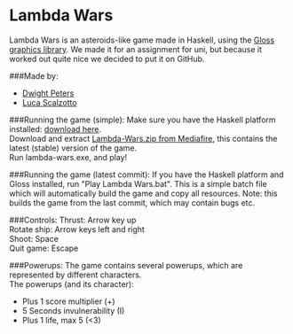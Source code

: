 Lambda Wars
=============

Lambda Wars is an asteroids-like game made in Haskell, using the [Gloss graphics library](http://gloss.ouroborus.net/).
We made it for an assignment for uni, but because it worked out quite nice we decided to put it on GitHub.

###Made by:
- [Dwight Peters](https://github.com/Dwightojo)
- [Luca Scalzotto](https://github.com/LucaScorpion)

###Running the game (simple):
Make sure you have the Haskell platform installed: [download here](https://www.haskell.org/platform/).  
Download and extract [Lambda-Wars.zip from Mediafire](http://www.mediafire.com/download/xiewznue7n41d78/Lambda-Wars.zip), this contains the latest (stable) version of the game.  
Run lambda-wars.exe, and play!  

###Running the game (latest commit):
If you have the Haskell platform and Gloss installed, run "Play Lambda Wars.bat".
This is a simple batch file which will automatically build the game and copy all resources.
Note: this builds the game from the last commit, which may contain bugs etc.

###Controls:
Thrust: Arrow key up  
Rotate ship: Arrow keys left and right  
Shoot: Space  
Quit game: Escape

###Powerups:
The game contains several powerups, which are represented by different characters.  
The powerups (and its character):
- Plus 1 score multiplier (+)
- 5 Seconds invulnerability (I)
- Plus 1 life, max 5 (<3)
